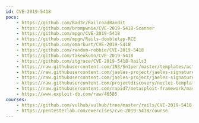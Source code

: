 ```yaml
---
id: CVE-2019-5418
pocs:
    - https://github.com/Bad3r/RailroadBandit
    - https://github.com/brompwnie/CVE-2019-5418-Scanner
    - https://github.com/mpgn/CVE-2019-5418
    - https://github.com/mpgn/Rails-doubletap-RCE
    - https://github.com/omarkurt/CVE-2019-5418
    - https://github.com/random-robbie/CVE-2019-5418
    - https://github.com/takeokunn/CVE-2019-5418
    - https://github.com/ztgrace/CVE-2019-5418-Rails3
    - https://raw.githubusercontent.com/1N3/Sn1per/master/templates/active/CVE-2019-5418_-_Rail_File_Content_Disclosure.sh
    - https://raw.githubusercontent.com/jaeles-project/jaeles-signatures/master/cves/rails-cve-2019-5418.yaml
    - https://raw.githubusercontent.com/jaeles-project/jaeles-signatures/master/cves/rails-info-leak-cve-2019-5418.yaml
    - https://raw.githubusercontent.com/projectdiscovery/nuclei-templates/master/cves/CVE-2019-5418.yaml
    - https://raw.githubusercontent.com/rapid7/metasploit-framework/master/modules/auxiliary/gather/rails_doubletap_file_read.rb
    - https://www.exploit-db.com/raw/46585
courses:
    - https://github.com/vulhub/vulhub/tree/master/rails/CVE-2019-5418
    - https://pentesterlab.com/exercises/cve-2019-5418/course
---
```

